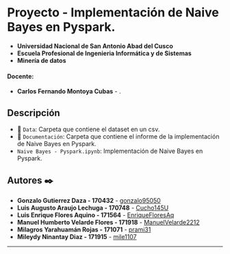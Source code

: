 # Proyecto - Implementación de Naive Bayes en Pyspark.
- **Universidad Nacional de San Antonio Abad del Cusco**
- **Escuela Profesional de Ingenieria Informática y de Sistemas**
- **Minería de datos**

#### **Docente**:
- **Carlos Fernando Montoya Cubas** - []().

## Descripción 
- 📁 `Data`: Carpeta que contiene el dataset en un csv.
- 📁 `Documentación`: Carpeta que contiene el informe de la implementación de Naive Bayes en Pyspark.
- `Naive Bayes - Pyspark.ipynb`: Implementación de Naive Bayes en Pyspark.

## Autores ✒️
* **Gonzalo Gutierrez Daza - 170432** - [gonzalo95050](https://github.com/gonzalo95050) 
* **Luis Augusto Araujo Lechuga - 170748** - [Cucho145U](https://github.com/Cucho145U)
* **Luis Enrique Flores Aquino - 171564** - [EnriqueFloresAq](https://github.com/EnriqueFloresAq)
* **Manuel Humberto Velarde Flores - 171918** - [ManuelVelarde2212](https://github.com/ManuelVelarde2212)
* **Milagros Yarahuamán Rojas - 171071** - [prami31](https://github.com/prami31)
* **Mileydy Ninantay Diaz - 171915** - [mile1107](https://github.com/mile1107)
---